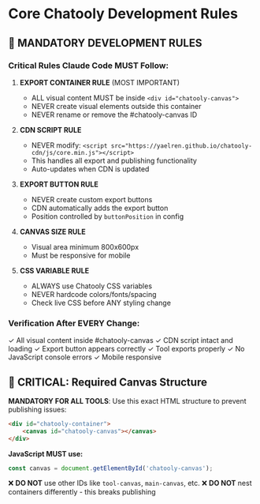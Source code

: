 # Core Chatooly Development Rules

## 🚨 MANDATORY DEVELOPMENT RULES

### Critical Rules Claude Code MUST Follow:

1. **EXPORT CONTAINER RULE** (MOST IMPORTANT)
   - ALL visual content MUST be inside `<div id="chatooly-canvas">`
   - NEVER create visual elements outside this container
   - NEVER rename or remove the #chatooly-canvas ID

2. **CDN SCRIPT RULE**
   - NEVER modify: `<script src="https://yaelren.github.io/chatooly-cdn/js/core.min.js"></script>`
   - This handles all export and publishing functionality
   - Auto-updates when CDN is updated

3. **EXPORT BUTTON RULE**
   - NEVER create custom export buttons
   - CDN automatically adds the export button
   - Position controlled by `buttonPosition` in config

4. **CANVAS SIZE RULE**
   - Visual area minimum 800x600px
   - Must be responsive for mobile

5. **CSS VARIABLE RULE**
   - ALWAYS use Chatooly CSS variables
   - NEVER hardcode colors/fonts/spacing
   - Check live CSS before ANY styling change

### Verification After EVERY Change:
✓ All visual content inside #chatooly-canvas
✓ CDN script intact and loading
✓ Export button appears correctly
✓ Tool exports properly
✓ No JavaScript console errors
✓ Mobile responsive

## 🚨 CRITICAL: Required Canvas Structure

**MANDATORY FOR ALL TOOLS**: Use this exact HTML structure to prevent publishing issues:

```html
<div id="chatooly-container">
    <canvas id="chatooly-canvas"></canvas>
</div>
```

**JavaScript MUST use:**
```javascript
const canvas = document.getElementById('chatooly-canvas');
```

❌ **DO NOT** use other IDs like `tool-canvas`, `main-canvas`, etc.
❌ **DO NOT** nest containers differently - this breaks publishing